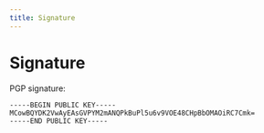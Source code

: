 ```yaml
---
title: Signature
---
```


# Signature

PGP signature:
```
-----BEGIN PUBLIC KEY-----
MCowBQYDK2VwAyEAsGVPYM2mANQPkBuPl5u6v9VOE48CHpBbOMAOiRC7Cmk=
-----END PUBLIC KEY-----
```
